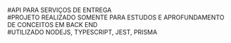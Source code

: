 #API PARA SERVIÇOS DE ENTREGA <br>
#PROJETO REALIZADO SOMENTE PARA ESTUDOS E APROFUNDAMENTO DE CONCEITOS EM BACK END <br>
#UTILIZADO NODEJS, TYPESCRIPT, JEST, PRISMA
